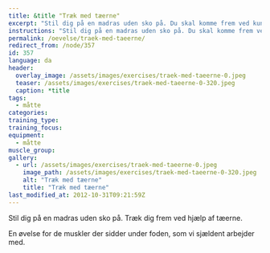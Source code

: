 ```yaml
---
title: &title "Træk med tæerne"
excerpt: "Stil dig på en madras uden sko på. Du skal komme frem ved kun at trække dig frem med tæerne. Hvor hurtigt kan du egentlig gøre det?"
instructions: "Stil dig på en madras uden sko på. Du skal komme frem ved kun at trække dig frem med tæerne. Hvor hurtigt kan du egentlig gøre det?"
permalink: /oevelse/traek-med-taeerne/
redirect_from: /node/357
id: 357
language: da
header:
  overlay_image: /assets/images/exercises/traek-med-taeerne-0.jpeg
  teaser: /assets/images/exercises/traek-med-taeerne-0-320.jpeg
  caption: *title
tags:
  - måtte
categories:
training_type: 
training_focus: 
equipment:
  - måtte
muscle_group:
gallery:
  - url: /assets/images/exercises/traek-med-taeerne-0.jpeg
    image_path: /assets/images/exercises/traek-med-taeerne-0-320.jpeg
    alt: "Træk med tæerne"
    title: "Træk med tæerne"
last_modified_at: 2012-10-31T09:21:59Z
---
```


Stil dig på en madras uden sko på. Træk dig frem ved hjælp af tæerne.

En øvelse for de muskler der sidder under foden, som vi sjældent arbejder med.

